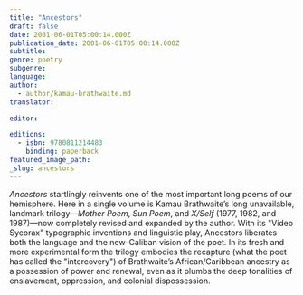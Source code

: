 ```yaml
---
title: "Ancestors"
draft: false
date: 2001-06-01T05:00:14.000Z
publication_date: 2001-06-01T05:00:14.000Z
subtitle:
genre: poetry
subgenre:
language:
author:
  - author/kamau-brathwaite.md
translator:

editor:

editions:
  - isbn: 9780811214483
    binding: paperback
featured_image_path:
_slug: ancestors
---
```


_Ancestors_ startlingly reinvents one of the most important long poems of our hemisphere. Here in a single volume is Kamau Brathwaite’s long unavailable, landmark trilogy––_Mother Poem_, _Sun Poem_, and _X/Self_ (1977, 1982, and 1987)––now completely revised and expanded by the author. With its "Video Sycorax" typographic inventions and linguistic play, Ancestors liberates both the language and the new-Caliban vision of the poet. In its fresh and more experimental form the trilogy embodies the recapture (what the poet has called the "intercovery") of Brathwaite’s African/Caribbean ancestry as a possession of power and renewal, even as it plumbs the deep tonalities of enslavement, oppression, and colonial dispossession.

